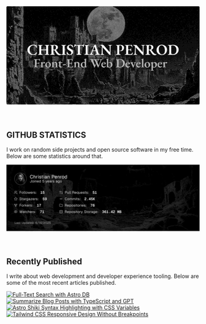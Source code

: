 
<picture>
  <source media="(prefers-color-scheme: dark)" srcset="assets/banner.dark.png?v=4e6febd4-e366-4a8a-876e-76538c625bf7" width="843px" />
  <source media="(prefers-color-scheme: light)" srcset="assets/banner.light.png?v=4e6febd4-e366-4a8a-876e-76538c625bf7" width="843px" />
  <img src="assets/banner.dark.png?v=4e6febd4-e366-4a8a-876e-76538c625bf7" alt="Banner" width="843px" />
</picture>
<br />
<br />
<br />
<h2>GITHUB STATISTICS</h2>
<p>I work on random side projects and open source software in my free time. Below are some statistics around that.</p>
<picture>
  <source media="(prefers-color-scheme: dark)" srcset="assets/statistics.dark.png?v=4e6febd4-e366-4a8a-876e-76538c625bf7" width="843px" />
  <source media="(prefers-color-scheme: light)" srcset="assets/statistics.light.png?v=4e6febd4-e366-4a8a-876e-76538c625bf7" width="843px" />
  <img src="assets/statistics.dark.png?v=4e6febd4-e366-4a8a-876e-76538c625bf7" alt="Github Statistics" width="843px" />
</picture>
<br />
<br />
<br />
<h2>Recently Published</h2>
<p>I write about web development and developer experience tooling. Below are some of the most recent articles published.</p>
<a href="https://christianpenrod.com/blog/full-text-search-with-astro-db"><img src="https://christianpenrod.com/blog/full-text-search-with-astro-db.png?v=4e6febd4-e366-4a8a-876e-76538c625bf7" alt="Full-Text Search with Astro DB" width="421px" /></a>
<a href="https://christianpenrod.com/blog/summarize-blog-posts-with-typescript-and-gpt"><img src="https://christianpenrod.com/blog/summarize-blog-posts-with-typescript-and-gpt.png?v=4e6febd4-e366-4a8a-876e-76538c625bf7" alt="Summarize Blog Posts with TypeScript and GPT" width="421px" /></a>
<a href="https://christianpenrod.com/blog/astro-shiki-syntax-highlighting-with-css-variables"><img src="https://christianpenrod.com/blog/astro-shiki-syntax-highlighting-with-css-variables.png?v=4e6febd4-e366-4a8a-876e-76538c625bf7" alt="Astro Shiki Syntax Highlighting with CSS Variables" width="421px" /></a>
<a href="https://christianpenrod.com/blog/tailwindcss-responsive-design-without-breakpoints"><img src="https://christianpenrod.com/blog/tailwindcss-responsive-design-without-breakpoints.png?v=4e6febd4-e366-4a8a-876e-76538c625bf7" alt="Tailwind CSS Responsive Design Without Breakpoints" width="421px" /></a>
